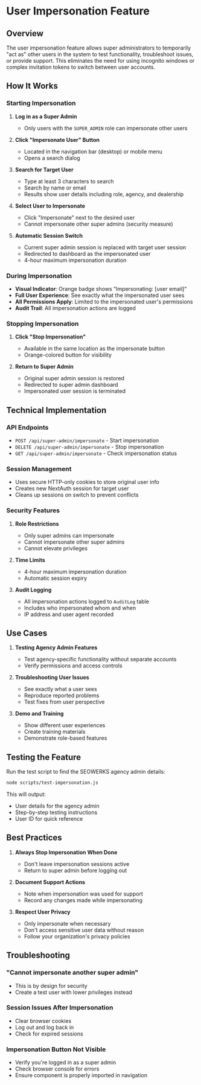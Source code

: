 # User Impersonation Feature

## Overview
The user impersonation feature allows super administrators to temporarily "act as" other users in the system to test functionality, troubleshoot issues, or provide support. This eliminates the need for using incognito windows or complex invitation tokens to switch between user accounts.

## How It Works

### Starting Impersonation

1. **Log in as a Super Admin**
   - Only users with the `SUPER_ADMIN` role can impersonate other users

2. **Click "Impersonate User" Button**
   - Located in the navigation bar (desktop) or mobile menu
   - Opens a search dialog

3. **Search for Target User**
   - Type at least 3 characters to search
   - Search by name or email
   - Results show user details including role, agency, and dealership

4. **Select User to Impersonate**
   - Click "Impersonate" next to the desired user
   - Cannot impersonate other super admins (security measure)

5. **Automatic Session Switch**
   - Current super admin session is replaced with target user session
   - Redirected to dashboard as the impersonated user
   - 4-hour maximum impersonation duration

### During Impersonation

- **Visual Indicator**: Orange badge shows "Impersonating: [user email]"
- **Full User Experience**: See exactly what the impersonated user sees
- **All Permissions Apply**: Limited to the impersonated user's permissions
- **Audit Trail**: All impersonation actions are logged

### Stopping Impersonation

1. **Click "Stop Impersonation"**
   - Available in the same location as the impersonate button
   - Orange-colored button for visibility

2. **Return to Super Admin**
   - Original super admin session is restored
   - Redirected to super admin dashboard
   - Impersonated user session is terminated

## Technical Implementation

### API Endpoints

- `POST /api/super-admin/impersonate` - Start impersonation
- `DELETE /api/super-admin/impersonate` - Stop impersonation  
- `GET /api/super-admin/impersonate` - Check impersonation status

### Session Management

- Uses secure HTTP-only cookies to store original user info
- Creates new NextAuth session for target user
- Cleans up sessions on switch to prevent conflicts

### Security Features

1. **Role Restrictions**
   - Only super admins can impersonate
   - Cannot impersonate other super admins
   - Cannot elevate privileges

2. **Time Limits**
   - 4-hour maximum impersonation duration
   - Automatic session expiry

3. **Audit Logging**
   - All impersonation actions logged to `AuditLog` table
   - Includes who impersonated whom and when
   - IP address and user agent recorded

## Use Cases

1. **Testing Agency Admin Features**
   - Test agency-specific functionality without separate accounts
   - Verify permissions and access controls

2. **Troubleshooting User Issues**
   - See exactly what a user sees
   - Reproduce reported problems
   - Test fixes from user perspective

3. **Demo and Training**
   - Show different user experiences
   - Create training materials
   - Demonstrate role-based features

## Testing the Feature

Run the test script to find the SEOWERKS agency admin details:

```bash
node scripts/test-impersonation.js
```

This will output:
- User details for the agency admin
- Step-by-step testing instructions
- User ID for quick reference

## Best Practices

1. **Always Stop Impersonation When Done**
   - Don't leave impersonation sessions active
   - Return to super admin before logging out

2. **Document Support Actions**
   - Note when impersonation was used for support
   - Record any changes made while impersonating

3. **Respect User Privacy**
   - Only impersonate when necessary
   - Don't access sensitive user data without reason
   - Follow your organization's privacy policies

## Troubleshooting

### "Cannot impersonate another super admin"
- This is by design for security
- Create a test user with lower privileges instead

### Session Issues After Impersonation
- Clear browser cookies
- Log out and log back in
- Check for expired sessions

### Impersonation Button Not Visible
- Verify you're logged in as a super admin
- Check browser console for errors
- Ensure component is properly imported in navigation 